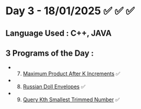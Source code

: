 # Day 3 - 18/01/2025  ✅ ✅ ✅
## Language Used : **C++**, **JAVA**
## 3 Programs of the Day :
   - 7. [Maximum Product After K Increments](https://leetcode.com/problems/maximum-product-after-k-increments/description/)  ✅
   - 8. [Russian Doll Envelopes](https://leetcode.com/problems/russian-doll-envelopes/description/)  ✅
   - 9. [Query Kth Smallest Trimmed Number](https://leetcode.com/problems/query-kth-smallest-trimmed-number/description/)  ✅
##
